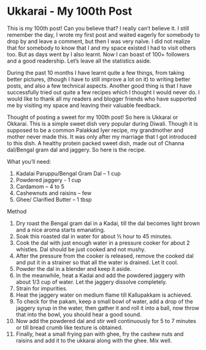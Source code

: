 #  Ukkarai - My 100th Post


This is my 100th post! Can you believe that? I really can’t believe it. I still remember the day, I wrote my first post and waited eagerly for somebody to drop by and leave a comment, but then I was very naïve. I did not realize that for somebody to know that I and my space existed I had to visit others too. But as days went by I also learnt. Now I can boast of 100+ followers and a good readership. Let’s leave all the statistics aside.

 During the past 10 months I have learnt quite a few things, from taking better pictures, (though I have to still improve a lot on it) to writing better posts, and also a few technical aspects. Another good thing is that I have successfully tried out quite a few recipes which I thought I would never do. I would like to thank all my readers and blogger friends who have supported me by visiting my space and leaving their valuable feedback.

Thought of posting a sweet for my 100th post! So here is Ukkarai or Okkarai. This is a simple sweet dish very popular during Diwali. Though it is supposed to be a common Palakkad Iyer recipe, my grandmother and mother never made this. It was only after my marriage that I got introduced to this dish. A healthy protein packed sweet dish, made out of Channa dal/Bengal gram dal and jaggery. So here is the recipe.

  What you’ll need:

1. Kadalai Paruppu/Bengal Gram Dal – 1 cup
2. Powdered jaggery - 1 cup
3. Cardamom – 4 to 5
4. Cashewnuts and raisins – few
5. Ghee/ Clarified Butter – 1 tbsp

Method

1. Dry roast the Bengal gram dal in a Kadai, till the dal becomes light brown and a nice aroma starts emanating.
2. Soak this roasted dal in water for about ½ hour to 45 minutes.
3. Cook the dal with just enough water in a pressure cooker for about 2 whistles. Dal should be just cooked and not mushy.
4. After the pressure from the cooker is released, remove the cooked dal and put it in a strainer so that all the water is drained. Let it cool.
5. Powder the dal in a blender and keep it aside.
6. In the meanwhile, heat a Kadai and add the powdered jaggery with about 1/3 cup of water. Let the jaggery dissolve completely.
7. Strain for impurities.
8. Heat the jaggery water on medium flame till Kallupakkam is achieved.
9. To check for the pakam, keep a small bowl of water, add a drop of the jaggery syrup in the water, then gather it and roll it into a ball, now throw that into the bowl, you should hear a good sound.
10. Now add the powdered dal and stir well continuously for 5 to 7 minutes or till bread crumb like texture is obtained.
11. Finally, heat a small frying pan with ghee, fry the cashew nuts and raisins and add it to the ukkarai along with the ghee. Mix well.